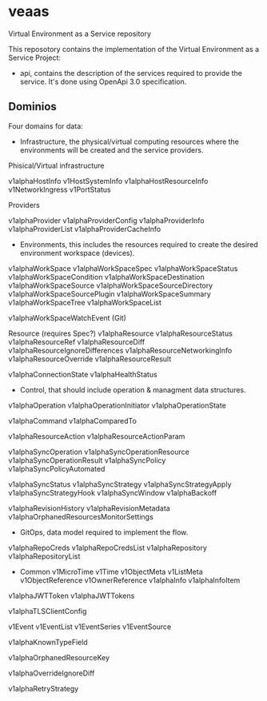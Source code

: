 # veaas
Virtual Environment as a Service repository

This reposotory contains the implementation of the Virtual Environment as a Service Project:


- api, contains the description of the services required to provide the service. It's done using OpenApi 3.0 specification.


## Dominios

Four domains for data:

- Infrastructure, the physical/virtual computing resources where the environments will be created and the service providers.

Phisical/Virtual infrastructure

v1alphaHostInfo
v1HostSystemInfo
v1alphaHostResourceInfo
v1NetworkIngress
v1PortStatus

Providers

v1alphaProvider
v1alphaProviderConfig
v1alphaProviderInfo
v1alphaProviderList
v1alphaProviderCacheInfo

 
- Environments, this includes the resources required to create the desired environment workspace (devices).

v1alphaWorkSpace
v1alphaWorkSpaceSpec
v1alphaWorkSpaceStatus
v1alphaWorkSpaceCondition
v1alphaWorkSpaceDestination
v1alphaWorkSpaceSource
v1alphaWorkSpaceSourceDirectory
v1alphaWorkSpaceSourcePlugin
v1alphaWorkSpaceSummary
v1alphaWorkSpaceTree
v1alphaWorkSpaceList


v1alphaWorkSpaceWatchEvent (Git)

Resource (requires Spec?)
v1alphaResource
v1alphaResourceStatus
v1alphaResourceRef
v1alphaResourceDiff
v1alphaResourceIgnoreDifferences
v1alphaResourceNetworkingInfo
v1alphaResourceOverride
v1alphaResourceResult


v1alphaConnectionState
v1alphaHealthStatus


- Control, that should include operation & managment data structures.


v1alphaOperation
v1alphaOperationInitiator
v1alphaOperationState

v1alphaCommand
v1alphaComparedTo

v1alphaResourceAction
v1alphaResourceActionParam

v1alphaSyncOperation
v1alphaSyncOperationResource
v1alphaSyncOperationResult
v1alphaSyncPolicy
v1alphaSyncPolicyAutomated

v1alphaSyncStatus
v1alphaSyncStrategy
v1alphaSyncStrategyApply
v1alphaSyncStrategyHook
v1alphaSyncWindow
v1alphaBackoff

v1alphaRevisionHistory
v1alphaRevisionMetadata
v1alphaOrphanedResourcesMonitorSettings


- GitOps, data model required to implement the flow.

v1alphaRepoCreds
v1alphaRepoCredsList
v1alphaRepository
v1alphaRepositoryList


- Common
v1MicroTime
v1Time
v1ObjectMeta
v1ListMeta
v1ObjectReference
v1OwnerReference
v1alphaInfo
v1alphaInfoItem

v1alphaJWTToken
v1alphaJWTTokens

v1alphaTLSClientConfig

v1Event
v1EventList
v1EventSeries
v1EventSource


v1alphaKnownTypeField

v1alphaOrphanedResourceKey

v1alphaOverrideIgnoreDiff

v1alphaRetryStrategy




